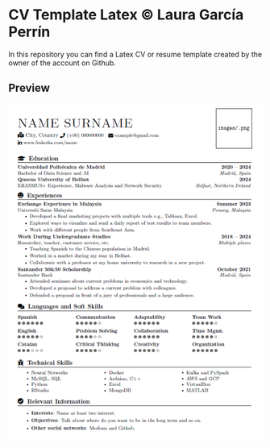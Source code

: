 # CV Template Latex © Laura García Perrín
In this repository you can find a Latex CV or resume template created by the owner of the account on Github.

## Preview

![alt text](https://github.com/lgperrin/CV-Template-Latex/blob/main/General%20Overview.png)
